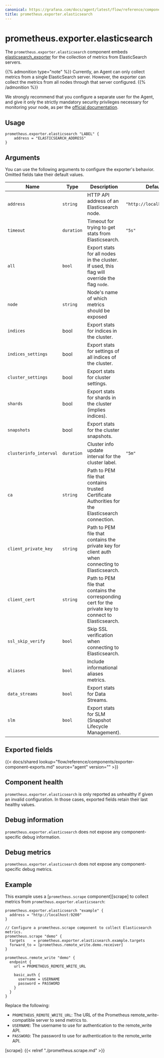 ```yaml
---
canonical: https://grafana.com/docs/agent/latest/flow/reference/components/prometheus.exporter.elasticsearch/
title: prometheus.exporter.elasticsearch
---
```


# prometheus.exporter.elasticsearch
The `prometheus.exporter.elasticsearch` component embeds
[elasticsearch_exporter](https://github.com/prometheus-community/elasticsearch_exporter) for
the collection of metrics from ElasticSearch servers.

{{% admonition type="note" %}}
Currently, an Agent can only collect metrics from a single ElasticSearch server.
However, the exporter can collect the metrics from all nodes through that server configured.
{{% /admonition %}}

We strongly recommend that you configure a separate user for the Agent, and give it only the strictly mandatory
security privileges necessary for monitoring your node, as per the [official documentation](https://github.com/prometheus-community/elasticsearch_exporter#elasticsearch-7x-security-privileges).

## Usage

```river
prometheus.exporter.elasticsearch "LABEL" {
    address = "ELASTICSEARCH_ADDRESS"
}
```

## Arguments
You can use the following arguments to configure the exporter's behavior.
Omitted fields take their default values.

Name | Type | Description | Default | Required
---- | ---- | ----------- | ------- | --------
`address` | `string` | HTTP API address of an Elasticsearch node. | `"http://localhost:9200"` | no
`timeout` | `duration` | Timeout for trying to get stats from Elasticsearch. | `"5s"` | no
`all` | `bool` | Export stats for all nodes in the cluster. If used, this flag will override the flag `node`. | | no
`node` | `string` | Node's name of which metrics should be exposed |  | no
`indices` | bool | Export stats for indices in the cluster. |  | no
`indices_settings` | bool | Export stats for settings of all indices of the cluster. |  | no
`cluster_settings` | bool | Export stats for cluster settings. |  | no
`shards` | bool | Export stats for shards in the cluster (implies indices). |  | no
`snapshots` | bool | Export stats for the cluster snapshots. |  | no
`clusterinfo_interval` | `duration` | Cluster info update interval for the cluster label. | `"5m"` | no
`ca` | `string` | Path to PEM file that contains trusted Certificate Authorities for the Elasticsearch connection. |  | no
`client_private_key` | `string` | Path to PEM file that contains the private key for client auth when connecting to Elasticsearch. |  | no
`client_cert` | `string` | Path to PEM file that contains the corresponding cert for the private key to connect to Elasticsearch. |  | no
`ssl_skip_verify` | `bool` | Skip SSL verification when connecting to Elasticsearch. | | no
`aliases` | `bool` | Include informational aliases metrics. |  | no
`data_streams` | `bool` | Export stats for Data Streams. |  | no
`slm` | `bool` | Export stats for SLM (Snapshot Lifecycle Management). |  | no



## Exported fields

{{< docs/shared lookup="flow/reference/components/exporter-component-exports.md" source="agent" version="<AGENT VERSION>" >}}

## Component health

`prometheus.exporter.elasticsearch` is only reported as unhealthy if given
an invalid configuration. In those cases, exported fields retain their last
healthy values.

## Debug information

`prometheus.exporter.elasticsearch` does not expose any component-specific
debug information.

## Debug metrics

`prometheus.exporter.elasticsearch` does not expose any component-specific
debug metrics.

## Example

This example uses a [`prometheus.scrape` component][scrape] to collect metrics
from `prometheus.exporter.elasticsearch`:

```river
prometheus.exporter.elasticsearch "example" {
  address = "http://localhost:9200"
}

// Configure a prometheus.scrape component to collect Elasticsearch metrics.
prometheus.scrape "demo" {
  targets    = prometheus.exporter.elasticsearch.example.targets
  forward_to = [prometheus.remote_write.demo.receiver]
}

prometheus.remote_write "demo" {
  endpoint {
    url = PROMETHEUS_REMOTE_WRITE_URL

    basic_auth {
      username = USERNAME
      password = PASSWORD
    }
  }
}
```
Replace the following:
  - `PROMETHEUS_REMOTE_WRITE_URL`: The URL of the Prometheus remote_write-compatible server to send metrics to.
  - `USERNAME`: The username to use for authentication to the remote_write API.
  - `PASSWORD`: The password to use for authentication to the remote_write API.

[scrape]: {{< relref "./prometheus.scrape.md" >}}
